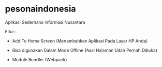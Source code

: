 # pesonaindonesia

Aplikasi Sederhana Informasi Nusantara

Fitur :

- Add To Home Screen (Menambahkan Aplikasi Pada Layar HP Anda)

- Bisa digunakan Dalam Mode Offline (Asal Halaman Udah Pernah Dibuka)

- Module Bundler (Webpack)

